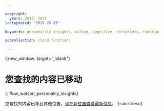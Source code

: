 ```yaml
---

copyright:
  years: 2017, 2019
lastupdated: "2019-05-15"

keywords: personality insights, watson, cognitive, serverless, functions

subcollection: cloud-functions

---
```


{:new_window: target="_blank"}
# 您查找的内容已移动
{: #ow_watson_personality_insights}

您查找的内容已移至其他位置。[请在新位置查看最新信息](/docs/openwhisk?topic=cloud-functions-pkg_person_insights)。
{:shortdesc}
